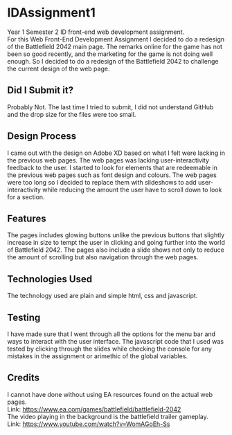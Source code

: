 # IDAssignment1
Year 1 Semester 2 ID front-end web development assignment.  
For this Web Front-End Development Assignment I decided to do a redesign of the Battlefield 2042 main page.
The remarks online for the game has not been so good recently, and the marketing for the game is not doing well enough. So I decided to do a redesign of the Battlefield 2042 to challenge the current design of the web page.

## Did I Submit it?
Probably Not. The last time I tried to submit, I did not understand GitHub and the drop size for the files were too small.

## Design Process
I came out with the design on Adobe XD based on what I felt were lacking in the previous web pages. The web pages was lacking user-interactivity feedback to the user. I started to look for elements that are redeemable in the previous web pages such as font design and colours. The web pages were too long so I decided to replace them with slideshows to add user-interactivity while reducing the amount the user have to scroll down to look for a section.
## Features
The pages includes glowing buttons unlike the previous buttons that slightly increase in size to tempt the user in clicking and going further into the world of Battlefield 2042. The pages also include a slide shows not only to reduce the amount of scrolling but also navigation through the web pages.
## Technologies Used
The technology used are plain and simple html, css and javascript.
## Testing
I have made sure that I went through all the options for the menu bar and ways to interact with the user interface. The javascript code that I used was tested by clicking through the slides while checking the console for any mistakes in the assignment or arimethic of the global variables.
## Credits
I cannot have done without using EA resources found on the actual web pages.  
Link: https://www.ea.com/games/battlefield/battlefield-2042  
The video playing in the background is the battlefield trailer gameplay.  
Link: https://www.youtube.com/watch?v=WomAGoEh-Ss

